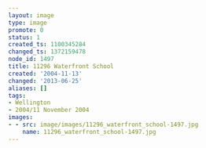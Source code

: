 ```yaml
---
layout: image
type: image
promote: 0
status: 1
created_ts: 1100345284
changed_ts: 1372159478
node_id: 1497
title: 11296 Waterfront School
created: '2004-11-13'
changed: '2013-06-25'
aliases: []
tags:
- Wellington
- 2004/11 November 2004
images:
- - src: image/images/11296_waterfront_school-1497.jpg
    name: 11296_waterfront_school-1497.jpg
---
```



